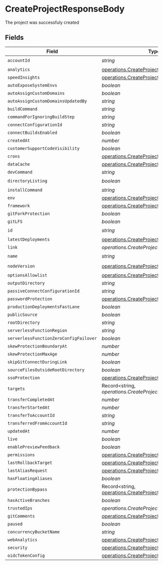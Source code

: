 # CreateProjectResponseBody

The project was successfuly created


## Fields

| Field                                                                                                                | Type                                                                                                                 | Required                                                                                                             | Description                                                                                                          |
| -------------------------------------------------------------------------------------------------------------------- | -------------------------------------------------------------------------------------------------------------------- | -------------------------------------------------------------------------------------------------------------------- | -------------------------------------------------------------------------------------------------------------------- |
| `accountId`                                                                                                          | *string*                                                                                                             | :heavy_check_mark:                                                                                                   | N/A                                                                                                                  |
| `analytics`                                                                                                          | [operations.CreateProjectAnalytics](../../models/operations/createprojectanalytics.md)                               | :heavy_minus_sign:                                                                                                   | N/A                                                                                                                  |
| `speedInsights`                                                                                                      | [operations.CreateProjectSpeedInsights](../../models/operations/createprojectspeedinsights.md)                       | :heavy_minus_sign:                                                                                                   | N/A                                                                                                                  |
| `autoExposeSystemEnvs`                                                                                               | *boolean*                                                                                                            | :heavy_minus_sign:                                                                                                   | N/A                                                                                                                  |
| `autoAssignCustomDomains`                                                                                            | *boolean*                                                                                                            | :heavy_minus_sign:                                                                                                   | N/A                                                                                                                  |
| `autoAssignCustomDomainsUpdatedBy`                                                                                   | *string*                                                                                                             | :heavy_minus_sign:                                                                                                   | N/A                                                                                                                  |
| `buildCommand`                                                                                                       | *string*                                                                                                             | :heavy_minus_sign:                                                                                                   | N/A                                                                                                                  |
| `commandForIgnoringBuildStep`                                                                                        | *string*                                                                                                             | :heavy_minus_sign:                                                                                                   | N/A                                                                                                                  |
| `connectConfigurationId`                                                                                             | *string*                                                                                                             | :heavy_minus_sign:                                                                                                   | N/A                                                                                                                  |
| `connectBuildsEnabled`                                                                                               | *boolean*                                                                                                            | :heavy_minus_sign:                                                                                                   | N/A                                                                                                                  |
| `createdAt`                                                                                                          | *number*                                                                                                             | :heavy_minus_sign:                                                                                                   | N/A                                                                                                                  |
| `customerSupportCodeVisibility`                                                                                      | *boolean*                                                                                                            | :heavy_minus_sign:                                                                                                   | N/A                                                                                                                  |
| `crons`                                                                                                              | [operations.CreateProjectCrons](../../models/operations/createprojectcrons.md)                                       | :heavy_minus_sign:                                                                                                   | N/A                                                                                                                  |
| `dataCache`                                                                                                          | [operations.CreateProjectDataCache](../../models/operations/createprojectdatacache.md)                               | :heavy_minus_sign:                                                                                                   | N/A                                                                                                                  |
| `devCommand`                                                                                                         | *string*                                                                                                             | :heavy_minus_sign:                                                                                                   | N/A                                                                                                                  |
| `directoryListing`                                                                                                   | *boolean*                                                                                                            | :heavy_check_mark:                                                                                                   | N/A                                                                                                                  |
| `installCommand`                                                                                                     | *string*                                                                                                             | :heavy_minus_sign:                                                                                                   | N/A                                                                                                                  |
| `env`                                                                                                                | [operations.CreateProjectEnv](../../models/operations/createprojectenv.md)[]                                         | :heavy_minus_sign:                                                                                                   | N/A                                                                                                                  |
| `framework`                                                                                                          | [operations.CreateProjectProjectsFramework](../../models/operations/createprojectprojectsframework.md)               | :heavy_minus_sign:                                                                                                   | N/A                                                                                                                  |
| `gitForkProtection`                                                                                                  | *boolean*                                                                                                            | :heavy_minus_sign:                                                                                                   | N/A                                                                                                                  |
| `gitLFS`                                                                                                             | *boolean*                                                                                                            | :heavy_minus_sign:                                                                                                   | N/A                                                                                                                  |
| `id`                                                                                                                 | *string*                                                                                                             | :heavy_check_mark:                                                                                                   | N/A                                                                                                                  |
| `latestDeployments`                                                                                                  | [operations.CreateProjectLatestDeployments](../../models/operations/createprojectlatestdeployments.md)[]             | :heavy_minus_sign:                                                                                                   | N/A                                                                                                                  |
| `link`                                                                                                               | *operations.CreateProjectLink*                                                                                       | :heavy_minus_sign:                                                                                                   | N/A                                                                                                                  |
| `name`                                                                                                               | *string*                                                                                                             | :heavy_check_mark:                                                                                                   | N/A                                                                                                                  |
| `nodeVersion`                                                                                                        | [operations.CreateProjectNodeVersion](../../models/operations/createprojectnodeversion.md)                           | :heavy_check_mark:                                                                                                   | N/A                                                                                                                  |
| `optionsAllowlist`                                                                                                   | [operations.CreateProjectOptionsAllowlist](../../models/operations/createprojectoptionsallowlist.md)                 | :heavy_minus_sign:                                                                                                   | N/A                                                                                                                  |
| `outputDirectory`                                                                                                    | *string*                                                                                                             | :heavy_minus_sign:                                                                                                   | N/A                                                                                                                  |
| `passiveConnectConfigurationId`                                                                                      | *string*                                                                                                             | :heavy_minus_sign:                                                                                                   | N/A                                                                                                                  |
| `passwordProtection`                                                                                                 | [operations.CreateProjectPasswordProtection](../../models/operations/createprojectpasswordprotection.md)             | :heavy_minus_sign:                                                                                                   | N/A                                                                                                                  |
| `productionDeploymentsFastLane`                                                                                      | *boolean*                                                                                                            | :heavy_minus_sign:                                                                                                   | N/A                                                                                                                  |
| `publicSource`                                                                                                       | *boolean*                                                                                                            | :heavy_minus_sign:                                                                                                   | N/A                                                                                                                  |
| `rootDirectory`                                                                                                      | *string*                                                                                                             | :heavy_minus_sign:                                                                                                   | N/A                                                                                                                  |
| `serverlessFunctionRegion`                                                                                           | *string*                                                                                                             | :heavy_minus_sign:                                                                                                   | N/A                                                                                                                  |
| `serverlessFunctionZeroConfigFailover`                                                                               | *boolean*                                                                                                            | :heavy_minus_sign:                                                                                                   | N/A                                                                                                                  |
| `skewProtectionBoundaryAt`                                                                                           | *number*                                                                                                             | :heavy_minus_sign:                                                                                                   | N/A                                                                                                                  |
| `skewProtectionMaxAge`                                                                                               | *number*                                                                                                             | :heavy_minus_sign:                                                                                                   | N/A                                                                                                                  |
| `skipGitConnectDuringLink`                                                                                           | *boolean*                                                                                                            | :heavy_minus_sign:                                                                                                   | N/A                                                                                                                  |
| `sourceFilesOutsideRootDirectory`                                                                                    | *boolean*                                                                                                            | :heavy_minus_sign:                                                                                                   | N/A                                                                                                                  |
| `ssoProtection`                                                                                                      | [operations.CreateProjectSsoProtection](../../models/operations/createprojectssoprotection.md)                       | :heavy_minus_sign:                                                                                                   | N/A                                                                                                                  |
| `targets`                                                                                                            | Record<string, *operations.CreateProjectTargets*>                                                                    | :heavy_minus_sign:                                                                                                   | N/A                                                                                                                  |
| `transferCompletedAt`                                                                                                | *number*                                                                                                             | :heavy_minus_sign:                                                                                                   | N/A                                                                                                                  |
| `transferStartedAt`                                                                                                  | *number*                                                                                                             | :heavy_minus_sign:                                                                                                   | N/A                                                                                                                  |
| `transferToAccountId`                                                                                                | *string*                                                                                                             | :heavy_minus_sign:                                                                                                   | N/A                                                                                                                  |
| `transferredFromAccountId`                                                                                           | *string*                                                                                                             | :heavy_minus_sign:                                                                                                   | N/A                                                                                                                  |
| `updatedAt`                                                                                                          | *number*                                                                                                             | :heavy_minus_sign:                                                                                                   | N/A                                                                                                                  |
| `live`                                                                                                               | *boolean*                                                                                                            | :heavy_minus_sign:                                                                                                   | N/A                                                                                                                  |
| `enablePreviewFeedback`                                                                                              | *boolean*                                                                                                            | :heavy_minus_sign:                                                                                                   | N/A                                                                                                                  |
| `permissions`                                                                                                        | [operations.CreateProjectPermissions](../../models/operations/createprojectpermissions.md)                           | :heavy_minus_sign:                                                                                                   | N/A                                                                                                                  |
| `lastRollbackTarget`                                                                                                 | [operations.CreateProjectLastRollbackTarget](../../models/operations/createprojectlastrollbacktarget.md)             | :heavy_minus_sign:                                                                                                   | N/A                                                                                                                  |
| `lastAliasRequest`                                                                                                   | [operations.CreateProjectLastAliasRequest](../../models/operations/createprojectlastaliasrequest.md)                 | :heavy_minus_sign:                                                                                                   | N/A                                                                                                                  |
| `hasFloatingAliases`                                                                                                 | *boolean*                                                                                                            | :heavy_minus_sign:                                                                                                   | N/A                                                                                                                  |
| `protectionBypass`                                                                                                   | Record<string, [operations.CreateProjectProtectionBypass](../../models/operations/createprojectprotectionbypass.md)> | :heavy_minus_sign:                                                                                                   | N/A                                                                                                                  |
| `hasActiveBranches`                                                                                                  | *boolean*                                                                                                            | :heavy_minus_sign:                                                                                                   | N/A                                                                                                                  |
| `trustedIps`                                                                                                         | *operations.CreateProjectTrustedIps*                                                                                 | :heavy_minus_sign:                                                                                                   | N/A                                                                                                                  |
| `gitComments`                                                                                                        | [operations.CreateProjectGitComments](../../models/operations/createprojectgitcomments.md)                           | :heavy_minus_sign:                                                                                                   | N/A                                                                                                                  |
| `paused`                                                                                                             | *boolean*                                                                                                            | :heavy_minus_sign:                                                                                                   | N/A                                                                                                                  |
| `concurrencyBucketName`                                                                                              | *string*                                                                                                             | :heavy_minus_sign:                                                                                                   | N/A                                                                                                                  |
| `webAnalytics`                                                                                                       | [operations.CreateProjectWebAnalytics](../../models/operations/createprojectwebanalytics.md)                         | :heavy_minus_sign:                                                                                                   | N/A                                                                                                                  |
| `security`                                                                                                           | [operations.CreateProjectSecurity](../../models/operations/createprojectsecurity.md)                                 | :heavy_minus_sign:                                                                                                   | N/A                                                                                                                  |
| `oidcTokenConfig`                                                                                                    | [operations.CreateProjectOidcTokenConfig](../../models/operations/createprojectoidctokenconfig.md)                   | :heavy_minus_sign:                                                                                                   | N/A                                                                                                                  |